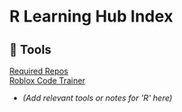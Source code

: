 # R Learning Hub Index

## 🧰 Tools

[Required Repos](./Required_Repos)  
[Roblox Code Trainer](./Roblox-Code-Trainer.md)  
- *(Add relevant tools or notes for 'R' here)*
